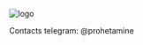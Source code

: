![logo](https://github.com/prohetamine/webcam-token-stat-stream/blob/main/media/logo.png)

Contacts telegram: @prohetamine
